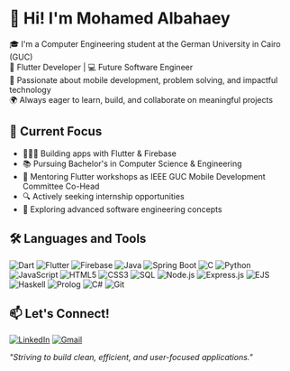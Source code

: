# 👋 Hi! I'm Mohamed Albahaey

🎓 I'm a Computer Engineering student at the German University in Cairo (GUC)  
📱 Flutter Developer | 💻 Future Software Engineer  
🚀 Passionate about mobile development, problem solving, and impactful technology  
🌍 Always eager to learn, build, and collaborate on meaningful projects


## 🎯 Current Focus

- 👨🏻‍💻 Building apps with Flutter & Firebase
- 📚 Pursuing Bachelor's in Computer Science & Engineering
- 🤝 Mentoring Flutter workshops as IEEE GUC Mobile Development Committee Co-Head
- 🔍 Actively seeking internship opportunities
- 🌱 Exploring advanced software engineering concepts


## 🛠️ Languages and Tools

![Dart](https://img.shields.io/badge/-Dart-0175C2?style=for-the-badge&logo=dart&logoColor=white)
![Flutter](https://img.shields.io/badge/-Flutter-02569B?style=for-the-badge&logo=flutter&logoColor=white)
![Firebase](https://img.shields.io/badge/-Firebase-FFCA28?style=for-the-badge&logo=firebase&logoColor=black)
![Java](https://img.shields.io/badge/-Java-007396?style=for-the-badge&logo=java&logoColor=white)
![Spring Boot](https://img.shields.io/badge/-Spring%20Boot-6DB33F?style=for-the-badge&logo=springboot&logoColor=white)
![C](https://img.shields.io/badge/-C-A8B9CC?style=for-the-badge&logo=c&logoColor=white)
![Python](https://img.shields.io/badge/-Python-3776AB?style=for-the-badge&logo=python&logoColor=white)
![JavaScript](https://img.shields.io/badge/-JavaScript-F7DF1E?style=for-the-badge&logo=javascript&logoColor=black)
![HTML5](https://img.shields.io/badge/-HTML5-E34F26?style=for-the-badge&logo=html5&logoColor=white)
![CSS3](https://img.shields.io/badge/-CSS3-1572B6?style=for-the-badge&logo=css3&logoColor=white)
![SQL](https://img.shields.io/badge/-SQL-4479A1?style=for-the-badge&logo=postgresql&logoColor=white)
![Node.js](https://img.shields.io/badge/-Node.js-339933?style=for-the-badge&logo=nodedotjs&logoColor=white)
![Express.js](https://img.shields.io/badge/-Express.js-000000?style=for-the-badge&logo=express&logoColor=white)
![EJS](https://img.shields.io/badge/-EJS-323330?style=for-the-badge&logo=ejs&logoColor=white)
![Haskell](https://img.shields.io/badge/-Haskell-5D4F85?style=for-the-badge&logo=haskell&logoColor=white)
![Prolog](https://img.shields.io/badge/-Prolog-E61F44?style=for-the-badge&logo=prolog&logoColor=white)
![C#](https://img.shields.io/badge/-C%23-239120?style=for-the-badge&logo=c-sharp&logoColor=white)
![Git](https://img.shields.io/badge/-Git-F05032?style=for-the-badge&logo=git&logoColor=white)


## 📫 Let's Connect!

[![LinkedIn](https://img.shields.io/badge/-LinkedIn-0A66C2?style=for-the-badge&logo=linkedin&logoColor=white)](https://www.linkedin.com/in/mohamedalbahaey/)
[![Gmail](https://img.shields.io/badge/-Gmail-D14836?style=for-the-badge&logo=gmail&logoColor=white)](mailto:mohamedalbahaey@gmail.com)


_"Striving to build clean, efficient, and user-focused applications."_

